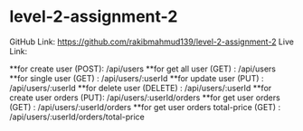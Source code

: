 # level-2-assignment-2

GitHub Link:  https://github.com/rakibmahmud139/level-2-assignment-2
Live Link: 

**for create user (POST): /api/users
**for get all user (GET) : /api/users
**for single user (GET) : /api/users/:userId
**for update user (PUT) : /api/users/:userId
**for delete user (DELETE) : /api/users/:userId
**for create user orders (PUT): /api/users/:userId/orders
**for get user orders (GET) : /api/users/:userId/orders
**for get user orders total-price (GET) : /api/users/:userId/orders/total-price
